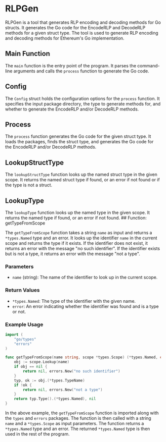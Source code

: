 # RLPGen

RLPGen is a tool that generates RLP encoding and decoding methods for Go structs. It generates the Go code for the EncodeRLP and DecodeRLP methods for a given struct type. The tool is used to generate RLP encoding and decoding methods for Ethereum's Go implementation.

## Main Function

The `main` function is the entry point of the program. It parses the command-line arguments and calls the `process` function to generate the Go code.

## Config

The `Config` struct holds the configuration options for the `process` function. It specifies the input package directory, the type to generate methods for, and whether to generate the EncodeRLP and/or DecodeRLP methods.

## Process

The `process` function generates the Go code for the given struct type. It loads the packages, finds the struct type, and generates the Go code for the EncodeRLP and/or DecodeRLP methods.

## LookupStructType

The `lookupStructType` function looks up the named struct type in the given scope. It returns the named struct type if found, or an error if not found or if the type is not a struct.

## LookupType

The `lookupType` function looks up the named type in the given scope. It returns the named type if found, or an error if not found. ## Function: getTypeFromScope

The `getTypeFromScope` function takes a string `name` as input and returns a `*types.Named` type and an error. It looks up the identifier `name` in the current scope and returns the type if it exists. If the identifier does not exist, it returns an error with the message "no such identifier". If the identifier exists but is not a type, it returns an error with the message "not a type".

### Parameters
- `name` (string): The name of the identifier to look up in the current scope.

### Return Values
- `*types.Named`: The type of the identifier with the given name.
- `error`: An error indicating whether the identifier was found and is a type or not.

### Example Usage
```go
import (
	"go/types"
	"errors"
)

func getTypeFromScope(name string, scope *types.Scope) (*types.Named, error) {
	obj := scope.Lookup(name)
	if obj == nil {
		return nil, errors.New("no such identifier")
	}
	typ, ok := obj.(*types.TypeName)
	if !ok {
		return nil, errors.New("not a type")
	}
	return typ.Type().(*types.Named), nil
}
```

In the above example, the `getTypeFromScope` function is imported along with the `types` and `errors` packages. The function is then called with a string `name` and a `*types.Scope` as input parameters. The function returns a `*types.Named` type and an error. The returned `*types.Named` type is then used in the rest of the program.